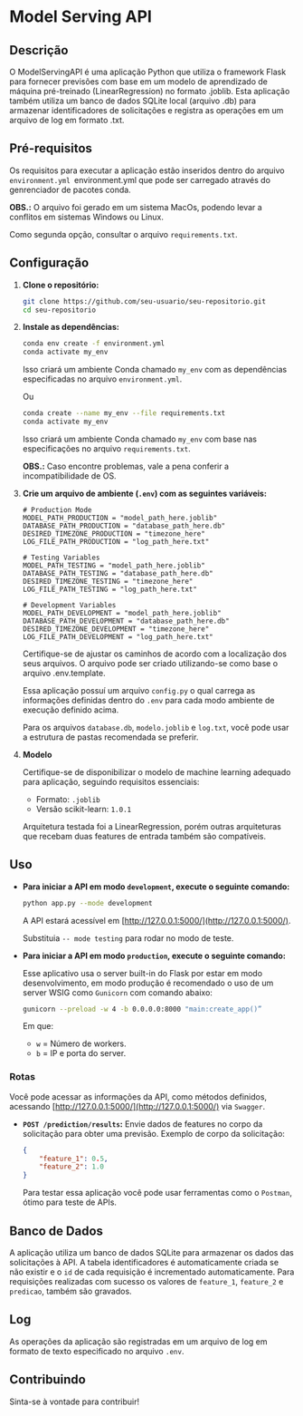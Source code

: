 # Model Serving API

## Descrição

O ModelServingAPI é uma aplicação Python que utiliza o framework Flask para fornecer previsões com base em um modelo de aprendizado de máquina pré-treinado (LinearRegression) no formato .joblib. Esta aplicação também utiliza um banco de dados SQLite local (arquivo .db) para armazenar identificadores de solicitações e registra as operações em um arquivo de log em formato .txt.

## Pré-requisitos

Os requisitos para executar a aplicação estão inseridos dentro do arquivo `environment.yml `environment.yml que pode ser carregado através do genrenciador de pacotes conda.

**OBS.:** O arquivo foi gerado em um sistema MacOs, podendo levar a conflitos em sistemas Windows ou Linux.

Como segunda opção, consultar o arquivo `requirements.txt`.

## Configuração

1. **Clone o repositório:**

    ```bash
    git clone https://github.com/seu-usuario/seu-repositorio.git
    cd seu-repositorio
    ```

2. **Instale as dependências:**

    ```bash
    conda env create -f environment.yml
    conda activate my_env
    ```

    Isso criará um ambiente Conda chamado `my_env` com as dependências especificadas no arquivo `environment.yml`.

    Ou

    ```bash
    conda create --name my_env --file requirements.txt
    conda activate my_env
    ```

   Isso criará um ambiente Conda chamado `my_env` com base nas especificações no arquivo `requirements.txt`.

   **OBS.:** Caso encontre problemas, vale a pena conferir a incompatibilidade de OS.

3. **Crie um arquivo de ambiente (`.env`) com as seguintes variáveis:**

    ```dotenv
    # Production Mode
    MODEL_PATH_PRODUCTION = "model_path_here.joblib"                
    DATABASE_PATH_PRODUCTION = "database_path_here.db"    
    DESIRED_TIMEZONE_PRODUCTION = "timezone_here"      
    LOG_FILE_PATH_PRODUCTION = "log_path_here.txt"  

    # Testing Variables
    MODEL_PATH_TESTING = "model_path_here.joblib"                
    DATABASE_PATH_TESTING = "database_path_here.db"    
    DESIRED_TIMEZONE_TESTING = "timezone_here"      
    LOG_FILE_PATH_TESTING = "log_path_here.txt"  

    # Development Variables
    MODEL_PATH_DEVELOPMENT = "model_path_here.joblib"                
    DATABASE_PATH_DEVELOPMENT = "database_path_here.db"    
    DESIRED_TIMEZONE_DEVELOPMENT = "timezone_here"      
    LOG_FILE_PATH_DEVELOPMENT = "log_path_here.txt" 
    ```

   Certifique-se de ajustar os caminhos de acordo com a localização dos seus arquivos. O arquivo pode ser criado utilizando-se como base o arquivo .env.template.
   
   Essa aplicação possuí um arquivo `config.py` o qual carrega as informações definidas dentro do `.env` para cada modo ambiente de execução definido acima.

   Para os arquivos `database.db`, `modelo.joblib` e `log.txt`, você pode usar a estrutura de pastas recomendada se preferir.

4. **Modelo**

    Certifique-se de disponibilizar o modelo de machine learning adequado para aplicação, seguindo requisitos essenciais:

    - Formato: `.joblib`
    - Versão scikit-learn: `1.0.1`

    Arquitetura testada foi a LinearRegression, porém outras arquiteturas que recebam duas features de entrada também são compatíveis.

## Uso

- **Para iniciar a API em modo `development`, execute o seguinte comando:**

    ```bash
    python app.py --mode development
    ```

    A API estará acessível em [http://127.0.0.1:5000/](http://127.0.0.1:5000/).

    Substituia  `-- mode testing` para rodar no modo de teste.

- **Para iniciar a API em modo `production`, execute o seguinte comando:**

    Esse aplicativo usa o server built-in do Flask por estar em modo desenvolvimento, em modo produção é recomendado o uso de um server WSIG como `Gunicorn` com comando abaixo:

    ```bash
    gunicorn --preload -w 4 -b 0.0.0.0:8000 "main:create_app()”
    ```

    Em que:

    - `w` = Número de workers.
    - `b` = IP e porta do server.

### Rotas

Você pode acessar as informações da API, como métodos definidos, acessando [http://127.0.0.1:5000/](http://127.0.0.1:5000/) via `Swagger`.

- **`POST /prediction/results`:** Envie dados de features no corpo da solicitação para obter uma previsão. Exemplo de corpo da solicitação:

    ```json
    {
        "feature_1": 0.5,
        "feature_2": 1.0
    }
    ```

    Para testar essa aplicação você pode usar ferramentas como o `Postman`, ótimo para teste de APIs.

## Banco de Dados

A aplicação utiliza um banco de dados SQLite para armazenar os dados das solicitações à API. A tabela identificadores é automaticamente criada se não existir e o `id` de cada requisição é incrementado automaticamente. Para requisições realizadas com sucesso os valores de `feature_1`, `feature_2` e `predicao`, também são gravados.

## Log

As operações da aplicação são registradas em um arquivo de log em formato de texto especificado no arquivo `.env`.

## Contribuindo

Sinta-se à vontade para contribuir!


